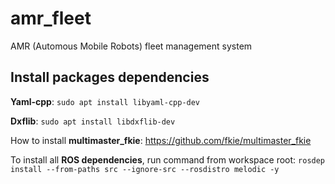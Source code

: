 # amr_fleet
AMR (Automous Mobile Robots) fleet management system


## Install packages dependencies
__Yaml-cpp__:
```sudo apt install libyaml-cpp-dev```

__Dxflib__:
```sudo apt install libdxflib-dev ```

How to install __multimaster_fkie__: https://github.com/fkie/multimaster_fkie

To install all __ROS dependencies__, run command from workspace root:
```rosdep install --from-paths src --ignore-src --rosdistro melodic -y```
